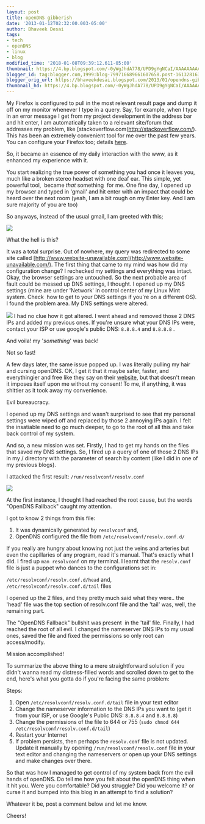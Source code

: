```yaml
---
layout: post
title: openDNS gibberish
date: '2013-01-12T02:32:00.003-05:00'
author: Bhaveek Desai
tags:
- tech
- openDNS
- linux
- blog
modified_time: '2018-01-08T09:39:12.611-05:00'
thumbnail: https://4.bp.blogspot.com/-0yWgJhdA778/UPD9gYgNCaI/AAAAAAAAAXE/eYK4XVEi08E/s72-c/1.png
blogger_id: tag:blogger.com,1999:blog-799716689661607658.post-1613281638631513204
blogger_orig_url: https://bhaveekdesai.blogspot.com/2013/01/opendns-gibberish.html
thumbnail_hd: https://4.bp.blogspot.com/-0yWgJhdA778/UPD9gYgNCaI/AAAAAAAAAXE/eYK4XVEi08E/s640/1.png
---
```


My Firefox is configured to pull in the most relevant result page and
dump it off on my monitor whenever I type in a query. Say, for example,
when I type in an error message I get from my project development in the
address bar and hit enter, I am automatically taken to a relevant
site/forum that addresses my problem, like
[stackoverflow.com\(http://stackoverflow.com/). This has been an
extremely convenient tool for me over the past few years. You can
configure your Firefox too; details
[here](http://www.squarefree.com/2004/09/09/googles-browse-by-name-in-firefox/).

So, it became an essence of my daily interaction with the www, as it
enhanced my experience with it.

You start realizing the true power of something you had once it leaves
you, much like a broken stereo headset with one deaf ear. This simple,
yet powerful tool,  became *that* something  for me. One fine day, I
opened up my browser and typed in 'gmail' and hit enter with an impact
that could be heard over the next room (yeah, I am a bit rough on my
Enter key. And I am sure majority of you are too)

So anyways, instead of the usual gmail, I am greeted with this;

![](https://4.bp.blogspot.com/-0yWgJhdA778/UPD9gYgNCaI/AAAAAAAAAXE/eYK4XVEi08E/s640/1.png)

What the hell is this?

It was a total surprise. Out of nowhere, my query was redirected to some
site called
[http://www.website-unavailable.com](http://www.website-unavailable.com/).
The first thing that came to my mind was how did my configuration
change? I rechecked my settings and everything was intact. Okay, the
browser settings are untouched. So the next probable area of fault could
be messed up DNS settings, I thought.
I opened up my DNS settings (mine are under 'Network' in control center
of my Linux Mint system. Check  how to get to your DNS settings if
you're on a different OS). I found the problem area. My DNS settings
were altered.

![](https://1.bp.blogspot.com/-kTAj8Nm_p3M/UPD9gdhrLgI/AAAAAAAAAXI/Ec1s3KoU8fc/s640/2.png)
I had no clue how it got altered. I went ahead and removed those 2 DNS
IPs and added my previous ones. If you're unsure what your DNS IPs were,
contact your ISP or use google's public DNS:
`8.8.8.4` and `8.8.8.8` .


And voila! my '*something*' was back!


Not so fast!


A few days later, the same issue popped up. I was literally pulling my
hair and cursing openDNS. OK, I get it that it maybe safer, faster, and
everythingier and free like they say on their
[website](http://www.opendns.com/technology/opendns-vs-google-public-dns/),
but that doesn't mean it imposes itself upon me without my consent! To
me, if anything, it was shittier as it took away my convenience.


Evil bureaucracy.


I opened up my DNS settings and wasn't surprised to see that my personal
settings were wiped off and replaced by those 2 annoying IPs again. I
felt the insatiable need to go much deeper, to go to the root of all
this and take back control of my system.


And so, a new mission was set. Firstly, I had to get my hands on the
files that saved my DNS settings. So, I fired up a query of one of those
2 DNS IPs in my / directory with the parameter of search by content
(like I did in one of my previous blogs).


I attacked the first result:
`/run/resolvconf/resolv.conf`

![](https://3.bp.blogspot.com/-l_rQUl5Qx5c/UPD9h9qwpXI/AAAAAAAAAXU/k0k_xSmr_tI/s640/3.png)

At the first instance, I thought I had reached the root cause, but the
words "OpenDNS Fallback" caught my attention.


I got to know 2 things from this file:

1. It was dynamically generated by `resolvconf`
and,
2. OpenDNS configured the file from `/etc/resolvconf/resolv.conf.d/`

If you really are hungry about knowing not just the veins and arteries
but even the capillaries of any program, read it's manual. That's
exactly what I did. I fired up `man resolvconf` on
my terminal. I learnt that the `resolv.conf` file
is just a puppet who dances to the configurations set in:


`/etc/resolvconf/resolv.conf.d/head` and,  
`/etc/resolvconf/resolv.conf.d/tail` files

I opened up the 2 files, and they pretty much said what they were.. the
'head' file was the top section of resolv.conf file and the 'tail' was,
well, the remaining part.


The "OpenDNS Fallback" bullshit was present  in the 'tail' file.
Finally, I had reached the root of all evil. I changed the nameserver
DNS IPs to my usual ones, saved the file and fixed the permissions so
only root can access/modify.


Mission accomplished!

To summarize the above thing to a mere straightforward solution if you
didn't wanna read my distress-filled words and scrolled down to get to
the end, here's what you gotta do if you're facing the same problem:

Steps:

1.  Open `/etc/resolvconf/resolv.conf.d/tail` file
    in your text editor
2.  Change the nameserver information to the DNS IPs you want to (get it
    from your ISP, or use Google's Public DNS:
    `8.8.8.4` and `8.8.8.8`)
3.  Change the permissions of the file to 644 or 755 (`sudo chmod 644
    /etc/resolvconf/resolv.conf.d/tail`)
4.  Restart your Internet
5.  If problem persists, then perhaps the
    `resolv.conf` file is not updated. Update it
    manually by opening
    `/run/resolvconf/resolv.conf` file in your
    text editor and changing the nameservers or open up your DNS
    settings and make changes over there.

So that was how I managed to get control of my system back from the evil
hands of openDNS. Do tell me how you felt about the openDNS thing when
it hit you. Were you comfortable? Did you struggle? Did you welcome it?
or curse it and bumped into this blog in an attempt to find a solution?

Whatever it be, post a comment below and let me know.

Cheers!

